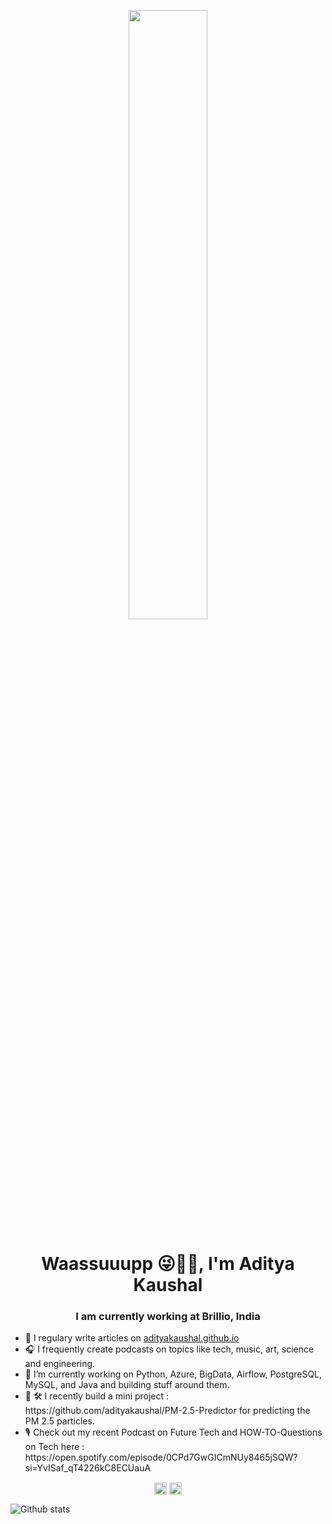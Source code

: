 <p align="center">
 <img 
      width="50%" 
      src="https://media.giphy.com/media/CTX0ivSQbI78A/giphy.gif" />
</p>


<h1 align="center">Waassuuupp 😜🖖👋, I'm Aditya Kaushal</h1>
<h3 align="center"> I am currently working at Brillio, India</h3>

<ul type = '•'>
<li>📝 I regulary write articles on <a href="https://adityakaushal.github.io/" target="blank">adityakaushal.github.io</a></li>
<li>🎧 I frequently create podcasts on topics like tech, music, art, science and engineering.</li>
<li>🔭 I’m currently working on Python, Azure, BigData, Airflow, PostgreSQL, MySQL, and Java and building stuff around them.</li>
<li>🐍 🛠️  I recently build a mini project : https://github.com/adityakaushal/PM-2.5-Predictor for predicting the PM 2.5 particles.</li>
<li>🎙️ Check out my recent Podcast on Future Tech and HOW-TO-Questions on Tech here : https://open.spotify.com/episode/0CPd7GwGICmNUy8465jSQW?si=YvISaf_qT4226kC8ECUauA</li>
</ul>
<p align="center">
<a href="https://twitter.com/adityak_98" target="blank"><img align="center" src="https://cdn.jsdelivr.net/npm/simple-icons@3.0.1/icons/twitter.svg" alt="adityakaushal" height="20" width="20" /></a>
<a href="https://linkedin.com/in/adityakaushal98" target="blank"><img align="center" src="https://cdn.jsdelivr.net/npm/simple-icons@3.0.1/icons/linkedin.svg" alt="aditya-kaushal" height="20" width="20" /></a>
</p>

![Github stats](https://github-readme-stats.vercel.app/api?username=yourGithubUsername)
